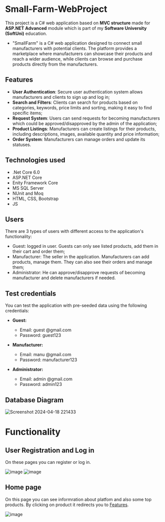 # Small-Farm-WebProject
This project is a C# web application based on **MVC structure** made for **ASP.NET Advanced** module which is part of my **Software University (SoftUni)** education.
- "SmallFarm" is a C# web application designed to connect small manufacturers with potential clients. The platform provides a marketplace where manufacturers can showcase their products and reach a wider audience, while clients can browse and purchase products directly from the manufacturers.

## Features
- **User Authentication**: Secure user authentication system allows manufacturers and clients to sign up and log in;
- **Search and Filters**: Clients can search for products based on categories, keywords, price limits and sorting, making it easy to find specific items;
- **Request System**: Users can send requests for becoming manufacturers which could be approved/disapproved by the admin of the application;
- **Product Listings**: Manufacturers can create listings for their products, including descriptions, images, available quantity and price information;
- **Order System**: Manufacturers can manage orders and update its statuses.

## Technologies used
- .Net Core 6.0
- ASP.NET Core
- Enity Framework Core
- MS SQL Server
- NUnit and Moq
- HTML, CSS, Bootstrap
- JS

## Users
There are 3 types of users with different access to the application's functionality:
- Guest: logged in user. Guests can only see listed products, add them in their cart and order them;
- Manufacturer: The seller in the application. Manufacturers can add products, manage them. They can also see their orders and manage them;
- Administrator: He can approve/disapprove requests of becoming manufacturer and delete manufacturers if needed.

## Test credentials
You can test the application with pre-seeded data using the following credentials:

- **Guest:**
  * Email: guest @gmail.com
  * Password: guest123

- **Manufacturer:**
  * Email: manu @gmail.com
  * Password: manufacturer123

- **Administrator:**
  * Email: admin @gmail.com
  * Password: admin123

## Database Diagram
![Screenshot 2024-04-18 221433](https://github.com/Gabcho3/Small-Farm-WebProject/assets/109502170/7e303494-5b4b-4535-a3ac-de9e800a7eed)

# Functionality
## User Registration and Log in
On these pages you can register or log in.

![image](https://github.com/Gabcho3/Small-Farm-WebProject/assets/109502170/2b268618-163c-42e0-aae4-d5d718f4dd3b)
![image](https://github.com/Gabcho3/Small-Farm-WebProject/assets/109502170/ed6eb5c3-767c-4c1b-b547-bf915166876a)

## Home page
On this page you can see informration about platfom and also some top products. By clicking on product it redirects you to [Features](#features).

![image](https://github.com/Gabcho3/Small-Farm-WebProject/assets/109502170/ebe71a23-9d6e-44da-ace9-ae6c911ddfb5)

